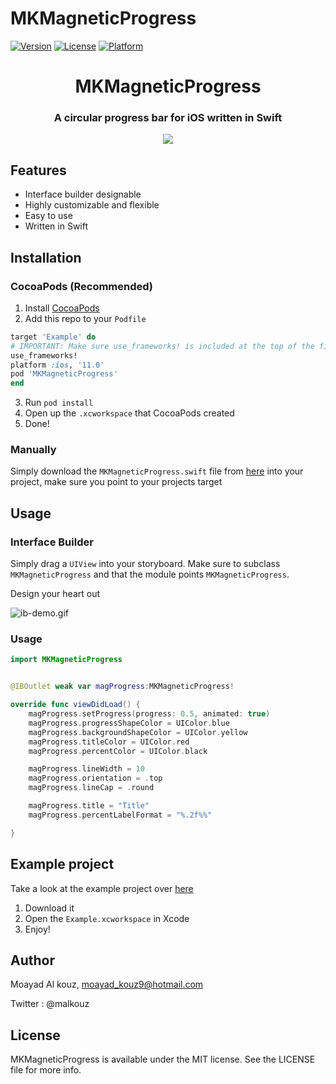 # MKMagneticProgress

[![Version](https://img.shields.io/cocoapods/v/MKMagneticProgress.svg?style=flat)](http://cocoapods.org/pods/MKMagneticProgress)
[![License](https://img.shields.io/cocoapods/l/MKMagneticProgress.svg?style=flat)](http://cocoapods.org/pods/MKMagneticProgress)
[![Platform](https://img.shields.io/cocoapods/p/MKMagneticProgress.svg?style=flat)](http://cocoapods.org/pods/MKMagneticProgress)


<h1 align="center">MKMagneticProgress</h1>
<h3 align="center">A circular progress bar for iOS written in Swift</h3>

<p align="center">
<img src="https://github.com/malkouz/MKMagneticProgress/raw/master/demo.gif"/>  
</p>

## Features

* Interface builder designable
* Highly customizable and flexible
* Easy to use
* Written in Swift

## Installation 

### CocoaPods (Recommended)

1. Install [CocoaPods](https://cocoapods.org)
2. Add this repo to your `Podfile`

```ruby
target 'Example' do
# IMPORTANT: Make sure use_frameworks! is included at the top of the file
use_frameworks!
platform :ios, '11.0'
pod 'MKMagneticProgress'
end
```
3. Run `pod install`
4. Open up the `.xcworkspace` that CocoaPods created
5. Done!

### Manually

Simply download the `MKMagneticProgress.swift` file from [here](https://github.com/malkouz/MKMagneticProgress/blob/master/MKMagneticProgress/Classes/MKMagneticProgress.swift) into your project, make sure you point to your projects target

## Usage

### Interface Builder

Simply drag a `UIView` into your storyboard. Make sure to subclass `MKMagneticProgress` and that the module points `MKMagneticProgress`. 

Design your heart out

![ib-demo.gif](https://github.com/malkouz/MKMagneticProgress/raw/master/IB.gif)

### Usage

```swift
import MKMagneticProgress


@IBOutlet weak var magProgress:MKMagneticProgress!

override func viewDidLoad() {
    magProgress.setProgress(progress: 0.5, animated: true)
    magProgress.progressShapeColor = UIColor.blue
    magProgress.backgroundShapeColor = UIColor.yellow
    magProgress.titleColor = UIColor.red
    magProgress.percentColor = UIColor.black

    magProgress.lineWidth = 10
    magProgress.orientation = .top
    magProgress.lineCap = .round

    magProgress.title = "Title"
    magProgress.percentLabelFormat = "%.2f%%"

}
```

## Example project

Take a look at the example project over [here](Example/)

1. Download it
2. Open the `Example.xcworkspace` in Xcode
3. Enjoy!



## Author

Moayad Al kouz, moayad_kouz9@hotmail.com
</p>
Twitter : @malkouz

## License

MKMagneticProgress is available under the MIT license. See the LICENSE file for more info.

